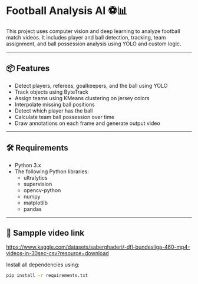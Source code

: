 # Football Analysis AI ⚽📊

This project uses computer vision and deep learning to analyze football match videos. It includes player and ball detection, tracking, team assignment, and ball possession analysis using YOLO and custom logic.

---

## 📦 Features

- Detect players, referees, goalkeepers, and the ball using YOLO
- Track objects using ByteTrack
- Assign teams using KMeans clustering on jersey colors
- Interpolate missing ball positions
- Detect which player has the ball
- Calculate team ball possession over time
- Draw annotations on each frame and generate output video

---

## 🛠 Requirements

- Python 3.x
- The following Python libraries:
  - ultralytics
  - supervision
  - opencv-python
  - numpy
  - matplotlib
  - pandas
 
---

## 🔗 Sampple video link

https://www.kaggle.com/datasets/saberghaderi/-dfl-bundesliga-460-mp4-videos-in-30sec-csv?resource=download

Install all dependencies using:

```bash
pip install -r requirements.txt
